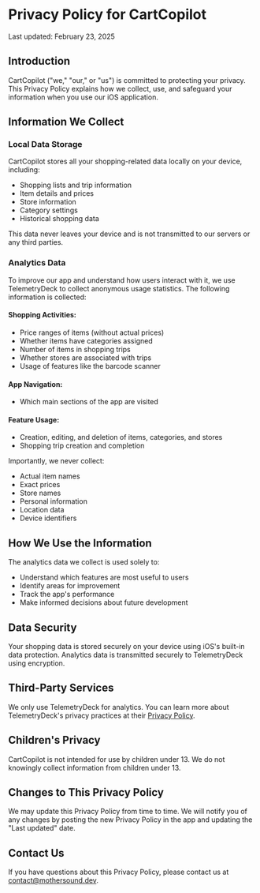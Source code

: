 # Privacy Policy for CartCopilot

Last updated: February 23, 2025

## Introduction

CartCopilot ("we," "our," or "us") is committed to protecting your privacy. This Privacy Policy explains how we collect, use, and safeguard your information when you use our iOS application.

## Information We Collect

### Local Data Storage

CartCopilot stores all your shopping-related data locally on your device, including:
- Shopping lists and trip information
- Item details and prices
- Store information
- Category settings
- Historical shopping data

This data never leaves your device and is not transmitted to our servers or any third parties.

### Analytics Data

To improve our app and understand how users interact with it, we use TelemetryDeck to collect anonymous usage statistics. The following information is collected:

#### Shopping Activities:
- Price ranges of items (without actual prices)
- Whether items have categories assigned
- Number of items in shopping trips
- Whether stores are associated with trips
- Usage of features like the barcode scanner

#### App Navigation:
- Which main sections of the app are visited

#### Feature Usage:
- Creation, editing, and deletion of items, categories, and stores
- Shopping trip creation and completion

Importantly, we never collect:
- Actual item names
- Exact prices
- Store names
- Personal information
- Location data
- Device identifiers

## How We Use the Information

The analytics data we collect is used solely to:
- Understand which features are most useful to users
- Identify areas for improvement
- Track the app's performance
- Make informed decisions about future development

## Data Security

Your shopping data is stored securely on your device using iOS's built-in data protection. Analytics data is transmitted securely to TelemetryDeck using encryption.

## Third-Party Services

We only use TelemetryDeck for analytics. You can learn more about TelemetryDeck's privacy practices at their [Privacy Policy](https://telemetrydeck.com/privacy/).

## Children's Privacy

CartCopilot is not intended for use by children under 13. We do not knowingly collect information from children under 13.

## Changes to This Privacy Policy

We may update this Privacy Policy from time to time. We will notify you of any changes by posting the new Privacy Policy in the app and updating the "Last updated" date.

## Contact Us
If you have questions about this Privacy Policy, please contact us at [contact@mothersound.dev](mailto:contact@mothersound.dev).
